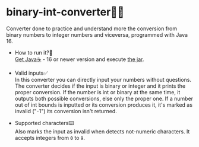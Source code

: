 # binary-int-converter🔢💾
Converter done to practice and understand more the conversion from binary numbers to integer numbers and viceversa, programmed with Java 16.

- How to run it?🤔<br>
  <a href="https://adoptopenjdk.net/?variant=openjdk16&jvmVariant=hotspot">Get Java☕</a> - 16 or newer version and execute <a href="https://github.com/ericmp33/binary-int-converter/raw/main/out/artifacts/binary_int_converter_jar/binary-int-converter.jar">the jar</a>.

- Valid inputs✅<br>
  In this converter you can directly input your numbers without questions. The converter decides if the input is binary or integer and it prints the proper conversion. If the number is int or binary at the same time, it outputs both possible conversions, else only the proper one. If a number out of int bounds is inputted or its conversion produces it, it's marked as invalid ("-1") its conversion isn't returned.

- Supported characters️⌨️<br>
  Also marks the input as invalid when detects not-numeric characters. It accepts integers from `0` to `9`.
